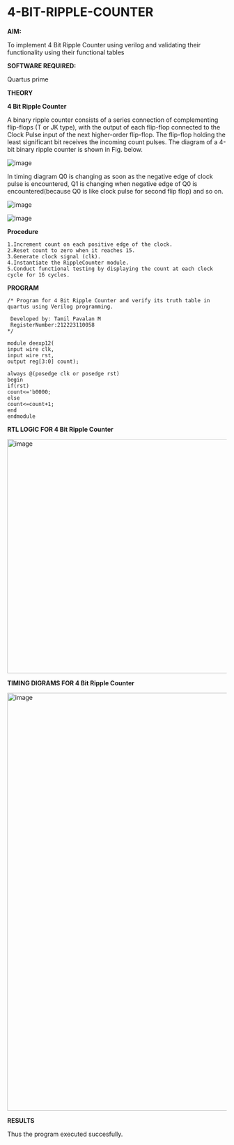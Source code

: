 # 4-BIT-RIPPLE-COUNTER

**AIM:**

To implement  4 Bit Ripple Counter using verilog and validating their functionality using their functional tables

**SOFTWARE REQUIRED:**

Quartus prime

**THEORY**

**4 Bit Ripple Counter**

A binary ripple counter consists of a series connection of complementing flip-flops (T or JK type), with the output of each flip-flop connected to the Clock Pulse input of the next higher-order flip-flop. The flip-flop holding the least significant bit receives the incoming count pulses. The diagram of a 4-bit binary ripple counter is shown in Fig. below.

![image](https://github.com/naavaneetha/4-BIT-RIPPLE-COUNTER/assets/154305477/cb4b74d4-31ab-4359-95d0-d22e67daba13)

In timing diagram Q0 is changing as soon as the negative edge of clock pulse is encountered, Q1 is changing when negative edge of Q0 is encountered(because Q0 is like clock pulse for second flip flop) and so on.

![image](https://github.com/naavaneetha/4-BIT-RIPPLE-COUNTER/assets/154305477/a573a7d6-014e-4e54-93e6-e2ac9530960b)

![image](https://github.com/naavaneetha/4-BIT-RIPPLE-COUNTER/assets/154305477/85e1958a-2fc1-49bb-9a9f-d58ccbf3663c)

**Procedure**
```
1.Increment count on each positive edge of the clock.
2.Reset count to zero when it reaches 15.
3.Generate clock signal (clk).
4.Instantiate the RippleCounter module.
5.Conduct functional testing by displaying the count at each clock cycle for 16 cycles.
```
**PROGRAM**
```
/* Program for 4 Bit Ripple Counter and verify its truth table in quartus using Verilog programming.

 Developed by: Tamil Pavalan M
 RegisterNumber:212223110058
*/
```
```
module deexp12(
input wire clk,
input wire rst,
output reg[3:0] count);

always @(posedge clk or posedge rst)
begin 
if(rst)
count<='b0000;
else
count<=count+1;
end
endmodule
```

**RTL LOGIC FOR 4 Bit Ripple Counter**

<img width="538" alt="image" src="https://github.com/user-attachments/assets/df11433b-ce7d-455a-bf03-e4002607c9df" />


**TIMING DIGRAMS FOR 4 Bit Ripple Counter**

<img width="960" alt="image" src="https://github.com/user-attachments/assets/28690e2a-c696-4efa-83eb-5c4a233d9a6c" />


**RESULTS**

Thus the program executed succesfully.
